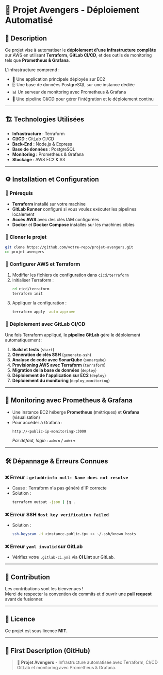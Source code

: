 # 🚀 Projet Avengers - Déploiement Automatisé

## 📌 Description
Ce projet vise à automatiser le **déploiement d'une infrastructure complète** sur AWS en utilisant **Terraform**, **GitLab CI/CD**, et des outils de monitoring tels que **Prometheus & Grafana**. 

L'infrastructure comprend :
- 📱 Une application principale déployée sur EC2
- 🗄️ Une base de données PostgreSQL sur une instance dédiée
- 📊 Un serveur de monitoring avec Prometheus & Grafana
- 🔁 Une pipeline CI/CD pour gérer l'intégration et le déploiement continu

---

## 🏗️ Technologies Utilisées
- **Infrastructure** : Terraform
- **CI/CD** : GitLab CI/CD
- **Back-End** : Node.js & Express
- **Base de données** : PostgreSQL
- **Monitoring** : Prometheus & Grafana
- **Stockage** : AWS EC2 & S3

---

## ⚙️ Installation et Configuration

### 🔹 **Prérequis**
- **Terraform** installé sur votre machine
- **GitLab Runner** configuré si vous voulez exécuter les pipelines localement
- **Accès AWS** avec des clés IAM configurées
- **Docker** et **Docker Compose** installés sur les machines cibles

### 🔹 **Cloner le projet**
```bash
git clone https://github.com/votre-repo/projet-avengers.git
cd projet-avengers
```

### 🔹 **Configurer AWS et Terraform**
1. Modifier les fichiers de configuration dans `cicd/terraform`
2. Initialiser Terraform :
   ```bash
   cd cicd/terraform
   terraform init
   ```
3. Appliquer la configuration :
   ```bash
   terraform apply -auto-approve
   ```

### 🔹 **Déploiement avec GitLab CI/CD**
Une fois Terraform appliqué, le **pipeline GitLab** gère le déploiement automatiquement :
1. **Build et tests** (`start`)
2. **Génération de clés SSH** (`generate-ssh`)
3. **Analyse de code avec SonarQube** (`sonarqube`)
4. **Provisioning AWS avec Terraform** (`terraform`)
5. **Migration de la base de données** (`deploy`)
6. **Déploiement de l'application sur EC2** (`deploy`)
7. **Déploiement du monitoring** (`deploy_monitoring`)

---

## 📡 Monitoring avec Prometheus & Grafana
- Une instance EC2 héberge **Prometheus** (métriques) et **Grafana** (visualisation)
- Pour accéder à Grafana :
  ```bash
  http://<public-ip-monitoring>:3000
  ```
  *Par défaut, login : `admin` / `admin`*

---

## 🛠️ Dépannage & Erreurs Connues

### ❌ **Erreur : `getaddrinfo null: Name does not resolve`**
- Cause : Terraform n'a pas généré d'IP correcte
- Solution :
  ```bash
  terraform output -json | jq .
  ```

### ❌ **Erreur SSH `Host key verification failed`**
- Solution :
  ```bash
  ssh-keyscan -H <instance-public-ip> >> ~/.ssh/known_hosts
  ```

### ❌ **Erreur `yaml invalid` sur GitLab**
- Vérifiez votre `.gitlab-ci.yml` via **CI Lint** sur GitLab.

---

## 🤝 Contribution
Les contributions sont les bienvenues !  
Merci de respecter la convention de commits et d'ouvrir une **pull request** avant de fusionner.

---

## 📄 Licence
Ce projet est sous licence **MIT**.

---

## 📌 First Description (GitHub)
> 🚀 **Projet Avengers** - Infrastructure automatisée avec Terraform, CI/CD GitLab et monitoring avec Prometheus & Grafana.
